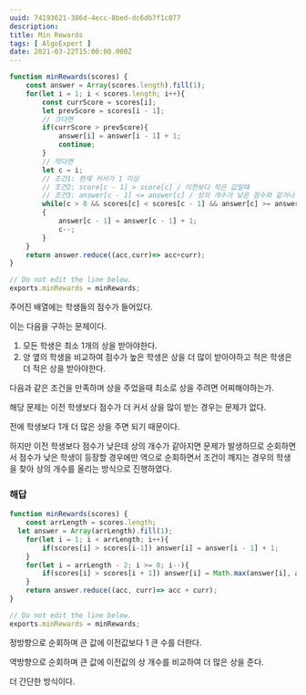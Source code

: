 ```yaml
---
uuid: 74193621-386d-4ecc-8bed-dc6db7f1c077
description: 
title: Min Rewards
tags: [ AlgoExpert ]
date: 2021-03-22T15:00:00.000Z
---
```








```jsx
function minRewards(scores) {
	const answer = Array(scores.length).fill(1);
	for(let i = 1; i < scores.length; i++){
		const currScore = scores[i];
		let prevScore = scores[i - 1];
		// 크다면
		if(currScore > prevScore){
			answer[i] = answer[i - 1] + 1;
			continue;
		}
		// 작다면
		let c = i;
		// 조건1: 현재 커서가 1 이상
		// 조건2: score[c - 1] > score[c] / 이전보다 작은 값일때
		// 조건3: answer[c - 1] <= answer[c] / 상의 개수가 낮은 점수와 같거나 더 많을때
		while(c > 0 && scores[c] < scores[c - 1] && answer[c] >= answer[c - 1])
		{
			answer[c - 1] = answer[c - 1] + 1;
			c--;
		}
	}
	return answer.reduce((acc,curr)=> acc+curr);
}

// Do not edit the line below.
exports.minRewards = minRewards;
```

주어진 배열에는 학생들의 점수가 들어있다.

이는 다음을 구하는 문제이다.

1. 모든 학생은 최소 1개의 상을 받아야한다.
2. 양 옆의 학생을 비교하여 점수가 높은 학생은 상을 더 많이 받아야하고 적은 학생은 더 적은 상을 받아야한다.

다음과 같은 조건을 만족하며 상을 주었을때 최소로 상을 주려면 어찌해야하는가.

해당 문제는 이전 학생보다 점수가 더 커서 상을 많이 받는 경우는 문제가 없다.

전에 학생보다 1개 더 많은 상을 주면 되기 때문이다.

하지만 이전 학생보다 점수가 낮은데 상의 개수가 같아지면 문제가 발생하므로 순회하면서 점수가 낮은 학생이 등장할 경우에만 역으로 순회하면서 조건이 깨지는 경우의 학생을 찾아 상의 개수를 올리는 방식으로 진행하였다.

### 해답

```jsx
function minRewards(scores) {
	const arrLength = scores.length;
  let answer = Array(arrLength).fill(1);
	for(let i = 1; i < arrLength; i++){
		if(scores[i] > scores[i-1]) answer[i] = answer[i - 1] + 1;
	}
	for(let i = arrLength - 2; i >= 0; i--){
		if(scores[i] > scores[i + 1]) answer[i] = Math.max(answer[i], answer[i + 1] + 1);
	}
	return answer.reduce((acc, curr)=> acc + curr);
}

// Do not edit the line below.
exports.minRewards = minRewards;
```

정방향으로 순회하며 큰 값에 이전값보다 1 큰 수를 더한다.

역방향으로 순회하며 큰 값에 이전값의 상 개수를 비교하여 더 많은 상을 준다.

더 간단한 방식이다.